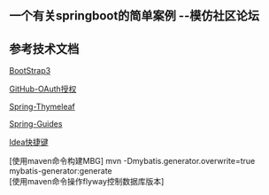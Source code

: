 ## 一个有关springboot的简单案例 --模仿社区论坛

## 参考技术文档
[BootStrap3](https://v3.bootcss.com/)

[GitHub-OAuth授权](https://docs.github.om/en/developers/apps/building-oauth-apps)

[Spring-Thymeleaf](https://spring.io/guides/gs/serving-web-content/)

[Spring-Guides](https://spring.io/guides)

[Idea快捷键](https://www.cnblogs.com/jajian/p/8012603.html)


[使用maven命令构建MBG]
mvn -Dmybatis.generator.overwrite=true mybatis-generator:generate<br/>
[使用maven命令操作flyway控制数据库版本]
